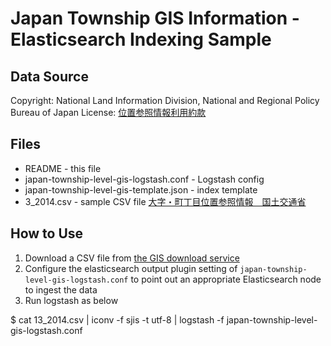 # Japan Township GIS Information - Elasticsearch Indexing Sample

## Data Source

Copyright: National Land Information Division, National and Regional Policy Bureau of Japan
License: [位置参照情報利用約款](http://nlftp.mlit.go.jp/isj/agreement.html)

## Files

- README - this file
- japan-township-level-gis-logstash.conf - Logstash config
- japan-township-level-gis-template.json - index template
- 3_2014.csv - sample CSV file [大字・町丁目位置参照情報　国土交通省](http://nlftp.mlit.go.jp/isj/)

## How to Use

1. Download a CSV file from [the GIS download service](http://nlftp.mlit.go.jp/isj/)
2. Configure the elasticsearch output plugin setting of `japan-township-level-gis-logstash.conf` to point out an appropriate Elasticsearch node to ingest the data
2. Run logstash as below

  $ cat 13_2014.csv | iconv -f sjis -t utf-8 | logstash -f japan-township-level-gis-logstash.conf

